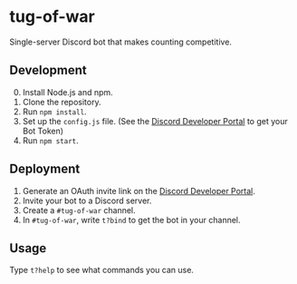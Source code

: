 # tug-of-war

Single-server Discord bot that makes counting competitive.

## Development

0. Install Node.js and npm.
1. Clone the repository.
2. Run `npm install`.
3. Set up the `config.js` file. (See the [Discord Developer Portal](https://discord.com/developers/applications/) to get your Bot Token)
4. Run `npm start`.

## Deployment

1. Generate an OAuth invite link on the [Discord Developer Portal](https://discord.com/developers/applications/).
2. Invite your bot to a Discord server.
3. Create a `#tug-of-war` channel.
4. In `#tug-of-war`, write `t?bind` to get the bot in your channel.

## Usage

Type `t?help` to see what commands you can use.
